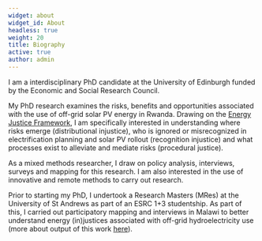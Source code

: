 ```yaml
---
widget: about
widget_id: About
headless: true
weight: 20
title: Biography
active: true
author: admin
---
```

I am a interdisciplinary PhD candidate at the University of Edinburgh funded by the Economic and Social Research Council.  

 My PhD research examines the risks, benefits and opportunities associated with the use of off-grid solar PV energy in Rwanda.  Drawing on the [Energy Justice Framework](https://www.sciencedirect.com/science/article/abs/pii/S2214629615300669), I am specifically interested in understanding where risks emerge (distributional injustice), who is ignored or misrecognized in electrification planning and solar PV rollout (recognition injustice) and what processes exist to alleviate and mediate risks (procedural justice). 

 As a mixed methods researcher, I draw on policy analysis, interviews, surveys and mapping for this research. I am also interested in the use of innovative and remote methods to carry out research. 

 Prior to starting my PhD, I undertook a Research Masters (MRes) at the University of St Andrews as part of an ESRC 1+3 studentship. As part of this, I carried out participatory mapping and interviews in Malawi to better understand energy (in)justices associated with off-grid hydroelectricity use (more about output of this work [here](https://www.sciencedirect.com/science/article/pii/S2214629620304503)).